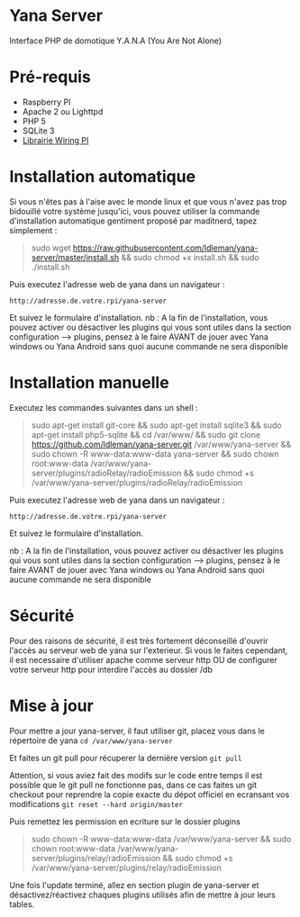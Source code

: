 Yana Server
===========

Interface PHP de domotique Y.A.N.A (You Are Not Alone)

Pré-requis
============

- Raspberry PI
- Apache 2 ou Lighttpd
- PHP 5
- SQLite 3
- [Librairie Wiring PI](https://projects.drogon.net/raspberry-pi/wiringpi/download-and-install/)



Installation automatique
========================
Si vous n'êtes pas à l'aise avec le monde linux et que vous n'avez pas trop bidouillé votre système jusqu'ici, vous pouvez utiliser la commande
d'installation automatique gentiment proposé par maditnerd, tapez simplement :

> sudo wget https://raw.githubusercontent.com/ldleman/yana-server/master/install.sh && sudo chmod +x install.sh && sudo ./install.sh

Puis executez l'adresse web de yana dans un navigateur :

`http://adresse.de.votre.rpi/yana-server`

Et suivez le formulaire d'installation.
nb : A la fin de l'installation, vous pouvez activer ou désactiver les plugins qui vous sont utiles dans la section
configuration --> plugins, pensez à le faire AVANT de jouer avec Yana windows ou Yana Android sans quoi aucune commande ne sera disponible

Installation manuelle
============

Executez les commandes suivantes dans un shell :

> sudo apt-get install git-core && sudo apt-get install sqlite3 && sudo apt-get install php5-sqlite && cd /var/www/ && sudo git clone https://github.com/ldleman/yana-server.git /var/www/yana-server && sudo chown -R www-data:www-data yana-server && sudo chown root:www-data /var/www/yana-server/plugins/radioRelay/radioEmission && sudo chmod +s /var/www/yana-server/plugins/radioRelay/radioEmission

Puis executez l'adresse web de yana dans un navigateur :

`http://adresse.de.votre.rpi/yana-server`

Et suivez le formulaire d'installation.

nb : A la fin de l'installation, vous pouvez activer ou désactiver les plugins qui vous sont utiles dans la section
configuration --> plugins, pensez à le faire AVANT de jouer avec Yana windows ou Yana Android sans quoi aucune commande ne sera disponible

Sécurité
========
Pour des raisons de sécurité, il est très fortement déconseillé d'ouvrir l'accès au serveur web de yana sur l'exterieur.
Si vous le faites cependant, il est necessaire d'utiliser apache comme serveur http OU de configurer votre serveur http
pour interdire l'accès au dossier /db

Mise à jour
============

Pour mettre a jour yana-server, il faut utiliser git, placez vous dans le répertoire de yana
```cd /var/www/yana-server```

Et faites un git pull pour récuperer la dernière version
```git pull```

Attention, si vous aviez fait des modifs sur le code entre temps il est possible que le git pull ne fonctionne pas, dans ce cas faites un git checkout pour reprendre la copie exacte du dépot officiel en ecransant vos modifications
```git reset --hard origin/master```

Puis remettez les permission en ecriture sur le dossier plugins
> sudo chown -R www-data:www-data /var/www/yana-server && sudo chown root:www-data /var/www/yana-server/plugins/relay/radioEmission && sudo chmod +s /var/www/yana-server/plugins/relay/radioEmission

Une fois l'update terminé, allez en section plugin de yana-server et désactivez/réactivez chaques plugins utilisés afin de mettre à jour leurs tables.
